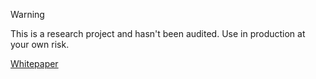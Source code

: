 > [!WARNING]  
> This is a research project and hasn't been audited. Use in production at your own risk.

[Whitepaper](https://github.com/devnova777/PoRD/blob/master/whitepaper%2Fsequencer.md)
